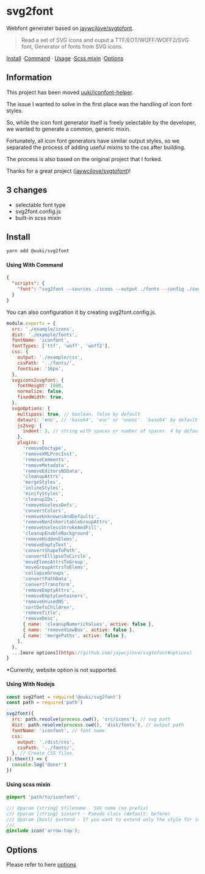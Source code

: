 # svg2font

Webfont generater based on [jaywcjlove/svgtofont](https://github.com/jaywcjlove/svgtofont).

> Read a set of SVG icons and ouput a TTF/EOT/WOFF/WOFF2/SVG font, Generator of fonts from SVG icons.

[Install](#install) ·[Command](#using-with-command) · [Usage](#using-with-nodejs) ·[Scss mixin](#using-scss-mixin) ·[Options](#options)

## Information

This project has been moved [uuki/iconfont-helper](https://github.com/uuki/iconfont-helper).

The issue I wanted to solve in the first place was the handling of icon font styles.

So, while the icon font generator itself is freely selectable by the developer, we wanted to generate a common, generic mixin.

Fortunately, all icon font generators have similar output styles, so we separated the process of adding useful mixins to the css after building.

The process is also based on the original project that I forked.

Thanks for a great project ([jaywcjlove/svgtofont](https://github.com/jaywcjlove/svgtofont))!

## 3 changes

- selectable font type
- svg2font.config.js
- built-in scss mixin

## Install

```sh
yarn add @uuki/svg2font
```

#### Using With Command

```json
{
  "scripts": {
    "font": "svg2font --sources ./icons --output ./fonts --config ./svg2font.config.js"
  }
}
```

You can also configuration it by creating svg2font.config.js.

```js
module.exports = {
  src: './example/icons',
  dist: './example/fonts',
  fontName: 'iconfont',
  fontTypes: ['ttf', 'woff', 'woff2'],
  css: {
    output: './example/css',
    cssPath: '../fonts/',
    fontSize: '16px',
  },
  svgicons2svgfont: {
    fontHeight: 1000,
    normalize: false,
    fixedWidth: true,
  },
  svgoOptions: {
    multipass: true, // boolean. false by default
    datauri: 'enc', // 'base64', 'enc' or 'unenc'. 'base64' by default
    js2svg: {
      indent: 2, // string with spaces or number of spaces. 4 by default
    },
    plugins: [
      'removeDoctype',
      'removeXMLProcInst',
      'removeComments',
      'removeMetadata',
      'removeEditorsNSData',
      'cleanupAttrs',
      'mergeStyles',
      'inlineStyles',
      'minifyStyles',
      'cleanupIDs',
      'removeUselessDefs',
      'convertColors',
      'removeUnknownsAndDefaults',
      'removeNonInheritableGroupAttrs',
      'removeUselessStrokeAndFill',
      'cleanupEnableBackground',
      'removeHiddenElems',
      'removeEmptyText',
      'convertShapeToPath',
      'convertEllipseToCircle',
      'moveElemsAttrsToGroup',
      'moveGroupAttrsToElems',
      'collapseGroups',
      'convertPathData',
      'convertTransform',
      'removeEmptyAttrs',
      'removeEmptyContainers',
      'removeUnusedNS',
      'sortDefsChildren',
      'removeTitle',
      'removeDesc',
      { name: 'cleanupNumericValues', active: false },
      { name: 'removeViewBox', active: false },
      { name: 'mergePaths', active: false },
    ],
  },
  ...[more options](https://github.com/jaywcjlove/svgtofont#options)
}
```

\*Currently, website option is not supported.

#### Using With Nodejs

```js
const svg2font = require('@uuki/svg2font')
const path = require('path')

svg2font({
  src: path.resolve(process.cwd(), 'src/icons'), // svg path
  dist: path.resolve(process.cwd(), 'dist/fonts'), // output path
  fontName: 'iconfont', // font name
  css:
    output: './dist/css',
    cssPath: '../fonts/',
  }, // Create CSS files.
}).then(() => {
  console.log('done!')
})
```

#### Using scss mixin

```scss
@import 'path/to/iconfont';
```

```scss
/// @param {string} $filename - SVG name (no prefix)
/// @param {string} $insert - Pseudo class (default: before)
/// @param {bool} $extend - If you want to extend only the style for iconfont. (default: false)
///
@include icon('arrow-top');
```

## Options

Please refer to here [options](https://github.com/jaywcjlove/svgtofont#options)
